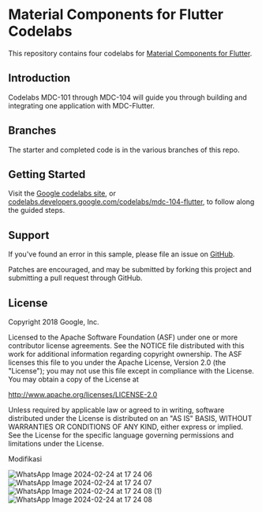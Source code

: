 # Material Components for Flutter Codelabs

This repository contains four codelabs for [Material Components for Flutter](https://github.com/material-components/material-components-flutter).

## Introduction

Codelabs MDC-101 through MDC-104 will guide you through building and integrating one application with MDC-Flutter.

## Branches

The starter and completed code is in the various branches of this repo.

## Getting Started

Visit the [Google codelabs site](https://codelabs.developers.google.com/), or [codelabs.developers.google.com/codelabs/mdc-104-flutter](https://codelabs.developers.google.com/codelabs/mdc-104-flutter), to follow along the guided steps.

## Support

If you've found an error in this sample, please file an issue on [GitHub](https://github.com/material-components/material-components-flutter-codelabs/issues).

Patches are encouraged, and may be submitted by forking this project and
submitting a pull request through GitHub.

## License

Copyright 2018 Google, Inc.

Licensed to the Apache Software Foundation (ASF) under one or more contributor
license agreements. See the NOTICE file distributed with this work for
additional information regarding copyright ownership. The ASF licenses this
file to you under the Apache License, Version 2.0 (the "License"); you may not
use this file except in compliance with the License. You may obtain a copy of
the License at

http://www.apache.org/licenses/LICENSE-2.0

Unless required by applicable law or agreed to in writing, software
distributed under the License is distributed on an "AS IS" BASIS, WITHOUT
WARRANTIES OR CONDITIONS OF ANY KIND, either express or implied. See the
License for the specific language governing permissions and limitations under
the License.


Modifikasi

![WhatsApp Image 2024-02-24 at 17 24 06](https://github.com/Daniar27/flutter_lagi_shrine/assets/85428283/7102306d-42d7-4a44-bfb4-7a5aa0242286)
![WhatsApp Image 2024-02-24 at 17 24 07](https://github.com/Daniar27/flutter_lagi_shrine/assets/85428283/f26bf3ee-b330-475a-9bae-024f8c23edac)
![WhatsApp Image 2024-02-24 at 17 24 08 (1)](https://github.com/Daniar27/flutter_lagi_shrine/assets/85428283/d8a01c08-5adb-459d-bb7d-475f4a08d466)
![WhatsApp Image 2024-02-24 at 17 24 08](https://github.com/Daniar27/flutter_lagi_shrine/assets/85428283/bcb6e75d-568e-4371-a05e-ccb18f958f07)





